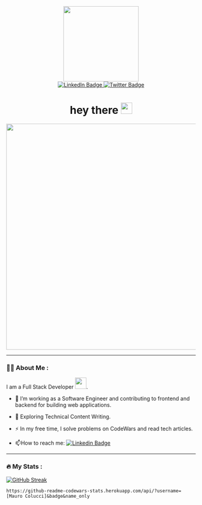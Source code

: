 <div id="header" align="center">
  <img src="https://media.giphy.com/media/hqU2KkjW5bE2v2Z7Q2/giphy.gif" width="200"/>
  <div id="badges">
  <a href="https://www.linkedin.com/in/maurocolucci/">
    <img src="https://img.shields.io/badge/LinkedIn-blue?style=for-the-badge&logo=linkedin&logoColor=white" alt="LinkedIn Badge"/>
  </a>
  <a href="https://twitter.com/Im_Maucci">
    <img src="https://img.shields.io/badge/Twitter-blue?style=for-the-badge&logo=twitter&logoColor=white" alt="Twitter Badge"/>
  </a>
</div>
<img src="https://komarev.com/ghpvc/?username=Mauro-Colucci&style=flat-square&color=blue" alt=""/>
  <h1>
  hey there
  <img src="https://media.giphy.com/media/hvRJCLFzcasrR4ia7z/giphy.gif" width="30px"/>
</h1>
</div>

<div align="center">
  <img src="https://i.pinimg.com/originals/87/f3/f1/87f3f1425b217691da645e97dbb50d55.gif" width="600px"/>
</div>

---

### :man_technologist: About Me :
I am a Full Stack Developer <img src="https://media.giphy.com/media/WUlplcMpOCEmTGBtBW/giphy.gif" width="30">.

- :telescope: I’m working as a Software Engineer and contributing to frontend and backend for building web applications.

- :seedling: Exploring Technical Content Writing.

- :zap: In my free time, I solve problems on CodeWars and read tech articles.

- :mailbox:How to reach me: [![Linkedin Badge](https://img.shields.io/badge/-Mauro-blue?style=flat&logo=Linkedin&logoColor=white)](https://www.linkedin.com/in/maurocolucci/)

---

### :fire: My Stats :
[![GitHub Streak](http://github-readme-streak-stats.herokuapp.com?user=Mauro-Colucci&theme=dark&background=000000)](https://git.io/streak-stats)

`https://github-readme-codewars-stats.herokuapp.com/api/?username=[Mauro Colucci]&badge&name_only`

